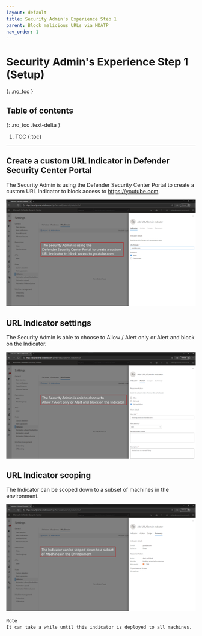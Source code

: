 ```yaml
---
layout: default
title: Security Admin's Experience Step 1
parent: Block malicious URLs via MDATP
nav_order: 1
---
```


# Security Admin's Experience Step 1 (Setup)
{: .no_toc }

## Table of contents
{: .no_toc .text-delta }

1. TOC
{:toc}

---

## Create a custom URL Indicator in Defender Security Center Portal

The Security Admin is using the Defender Security Center Portal to create a custom URL Indicator to block access to https://youtube.com.

![](/assets/images/scenario10/Scenario10_04.PNG "Create a custom URL Indicator in Defender Security Center Portal")

## URL Indicator settings

The Security Admin is able to choose to Allow / Alert only or Alert and block on the Indicator.

![](/assets/images/scenario10/Scenario10_05.PNG "URL Indicator settings")

## URL Indicator scoping

The Indicator can be scoped down to a subset of machines in the environment.

![](/assets/images/scenario10/Scenario10_06.PNG "URL Indicator scoping")

```scss
Note
It can take a while until this indicator is deployed to all machines.
```